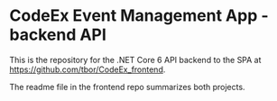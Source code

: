 # CodeEx Event Management App - backend API

This is the repository for the .NET Core 6 API backend to the SPA at https://github.com/tbor/CodeEx_frontend.

The readme file in the frontend repo summarizes both projects.
